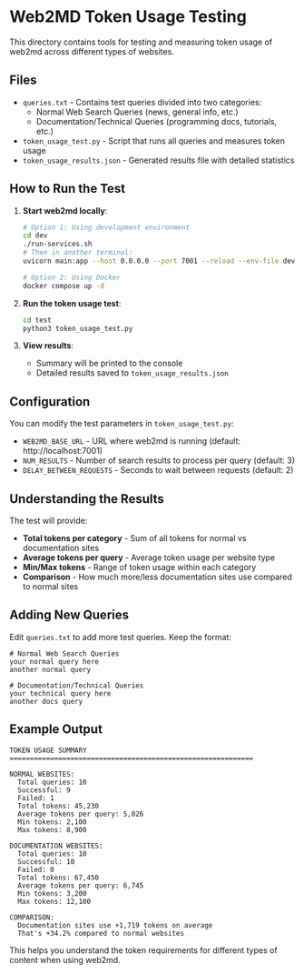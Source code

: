 # Web2MD Token Usage Testing

This directory contains tools for testing and measuring token usage of web2md across different types of websites.

## Files

- `queries.txt` - Contains test queries divided into two categories:
  - Normal Web Search Queries (news, general info, etc.)
  - Documentation/Technical Queries (programming docs, tutorials, etc.)
- `token_usage_test.py` - Script that runs all queries and measures token usage
- `token_usage_results.json` - Generated results file with detailed statistics

## How to Run the Test

1. **Start web2md locally**:
   ```bash
   # Option 1: Using development environment
   cd dev
   ./run-services.sh
   # Then in another terminal:
   uvicorn main:app --host 0.0.0.0 --port 7001 --reload --env-file dev/.env
   
   # Option 2: Using Docker
   docker compose up -d
   ```

2. **Run the token usage test**:
   ```bash
   cd test
   python3 token_usage_test.py
   ```

3. **View results**:
   - Summary will be printed to the console
   - Detailed results saved to `token_usage_results.json`

## Configuration

You can modify the test parameters in `token_usage_test.py`:

- `WEB2MD_BASE_URL` - URL where web2md is running (default: http://localhost:7001)
- `NUM_RESULTS` - Number of search results to process per query (default: 3)
- `DELAY_BETWEEN_REQUESTS` - Seconds to wait between requests (default: 2)

## Understanding the Results

The test will provide:

- **Total tokens per category** - Sum of all tokens for normal vs documentation sites
- **Average tokens per query** - Average token usage per website type
- **Min/Max tokens** - Range of token usage within each category
- **Comparison** - How much more/less documentation sites use compared to normal sites

## Adding New Queries

Edit `queries.txt` to add more test queries. Keep the format:

```
# Normal Web Search Queries
your normal query here
another normal query

# Documentation/Technical Queries
your technical query here
another docs query
```

## Example Output

```
TOKEN USAGE SUMMARY
============================================================

NORMAL WEBSITES:
  Total queries: 10
  Successful: 9
  Failed: 1
  Total tokens: 45,230
  Average tokens per query: 5,026
  Min tokens: 2,100
  Max tokens: 8,900

DOCUMENTATION WEBSITES:
  Total queries: 10
  Successful: 10
  Failed: 0
  Total tokens: 67,450
  Average tokens per query: 6,745
  Min tokens: 3,200
  Max tokens: 12,100

COMPARISON:
  Documentation sites use +1,719 tokens on average
  That's +34.2% compared to normal websites
```

This helps you understand the token requirements for different types of content when using web2md.